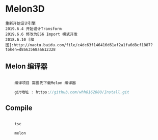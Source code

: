 # Melon3D


    重新开始设计引擎  
    2019.6.4 开始设计Transform
    2019.6.6 修改为ES6 Import 模式开发
    2018.6.10 [脑图]:http://naotu.baidu.com/file/c4dc63f146416d61af2a1fa6d8cf1887?token=d8a63568aa612328 

## Melon 编译器

```TypeScript

    编译项目 需要先下载Melon 编译器

    git地址 : https://github.com/whh8162880/Install.git

```

## Compile

```TypeScript

    tsc

    melon

```


